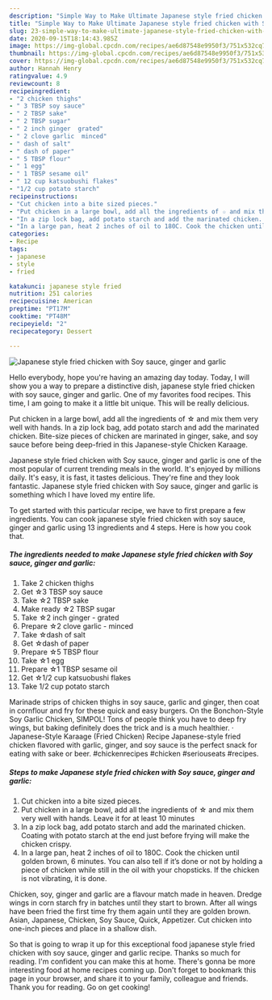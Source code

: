 ```yaml
---
description: "Simple Way to Make Ultimate Japanese style fried chicken with Soy sauce, ginger and garlic"
title: "Simple Way to Make Ultimate Japanese style fried chicken with Soy sauce, ginger and garlic"
slug: 23-simple-way-to-make-ultimate-japanese-style-fried-chicken-with-soy-sauce-ginger-and-garlic
date: 2020-09-15T18:14:43.985Z
image: https://img-global.cpcdn.com/recipes/ae6d87548e9950f3/751x532cq70/japanese-style-fried-chicken-with-soy-sauce-ginger-and-garlic-recipe-main-photo.jpg
thumbnail: https://img-global.cpcdn.com/recipes/ae6d87548e9950f3/751x532cq70/japanese-style-fried-chicken-with-soy-sauce-ginger-and-garlic-recipe-main-photo.jpg
cover: https://img-global.cpcdn.com/recipes/ae6d87548e9950f3/751x532cq70/japanese-style-fried-chicken-with-soy-sauce-ginger-and-garlic-recipe-main-photo.jpg
author: Hannah Henry
ratingvalue: 4.9
reviewcount: 8
recipeingredient:
- "2 chicken thighs"
- " 3 TBSP soy sauce"
- " 2 TBSP sake"
- " 2 TBSP sugar"
- " 2 inch ginger  grated"
- " 2 clove garlic  minced"
- " dash of salt"
- " dash of paper"
- " 5 TBSP flour"
- " 1 egg"
- " 1 TBSP sesame oil"
- " 12 cup katsuobushi flakes"
- "1/2 cup potato starch"
recipeinstructions:
- "Cut chicken into a bite sized pieces."
- "Put chicken in a large bowl, add all the ingredients of ☆ and mix them very well with hands. Leave it for at least 10 minutes"
- "In a zip lock bag, add potato starch and add the marinated chicken. Coating with potato starch at the end just before frying will make the chicken crispy."
- "In a large pan, heat 2 inches of oil to 180C. Cook the chicken until golden brown, 6 minutes. You can also tell if it’s done or not by holding a piece of chicken while still in the oil with your chopsticks. If the chicken is not vibrating, it is done."
categories:
- Recipe
tags:
- japanese
- style
- fried

katakunci: japanese style fried 
nutrition: 251 calories
recipecuisine: American
preptime: "PT17M"
cooktime: "PT48M"
recipeyield: "2"
recipecategory: Dessert

---
```



![Japanese style fried chicken with Soy sauce, ginger and garlic](https://img-global.cpcdn.com/recipes/ae6d87548e9950f3/751x532cq70/japanese-style-fried-chicken-with-soy-sauce-ginger-and-garlic-recipe-main-photo.jpg)

Hello everybody, hope you're having an amazing day today. Today, I will show you a way to prepare a distinctive dish, japanese style fried chicken with soy sauce, ginger and garlic. One of my favorites food recipes. This time, I am going to make it a little bit unique. This will be really delicious.

Put chicken in a large bowl, add all the ingredients of ☆ and mix them very well with hands. In a zip lock bag, add potato starch and add the marinated chicken. Bite-size pieces of chicken are marinated in ginger, sake, and soy sauce before being deep-fried in this Japanese-style Chicken Karaage.

Japanese style fried chicken with Soy sauce, ginger and garlic is one of the most popular of current trending meals in the world. It's enjoyed by millions daily. It's easy, it is fast, it tastes delicious. They're fine and they look fantastic. Japanese style fried chicken with Soy sauce, ginger and garlic is something which I have loved my entire life.


To get started with this particular recipe, we have to first prepare a few ingredients. You can cook japanese style fried chicken with soy sauce, ginger and garlic using 13 ingredients and 4 steps. Here is how you cook that.

<!--inarticleads1-->

##### The ingredients needed to make Japanese style fried chicken with Soy sauce, ginger and garlic:

1. Take 2 chicken thighs
1. Get  ☆3 TBSP soy sauce
1. Take  ☆2 TBSP sake
1. Make ready  ☆2 TBSP sugar
1. Take  ☆2 inch ginger - grated
1. Prepare  ☆2 clove garlic - minced
1. Take  ☆dash of salt
1. Get  ☆dash of paper
1. Prepare  ☆5 TBSP flour
1. Take  ☆1 egg
1. Prepare  ☆1 TBSP sesame oil
1. Get  ☆1/2 cup katsuobushi flakes
1. Take 1/2 cup potato starch


Marinade strips of chicken thighs in soy sauce, garlic and ginger, then coat in cornflour and fry for these quick and easy burgers. On the Bonchon-Style Soy Garlic Chicken, SIMPOL! Tons of people think you have to deep fry wings, but baking definitely does the trick and is a much healthier. · Japanese-Style Karaage (Fried Chicken) Recipe Japanese-style fried chicken flavored with garlic, ginger, and soy sauce is the perfect snack for eating with sake or beer. #chickenrecipes #chicken #seriouseats #recipes. 

<!--inarticleads2-->

##### Steps to make Japanese style fried chicken with Soy sauce, ginger and garlic:

1. Cut chicken into a bite sized pieces.
1. Put chicken in a large bowl, add all the ingredients of ☆ and mix them very well with hands. Leave it for at least 10 minutes
1. In a zip lock bag, add potato starch and add the marinated chicken. Coating with potato starch at the end just before frying will make the chicken crispy.
1. In a large pan, heat 2 inches of oil to 180C. Cook the chicken until golden brown, 6 minutes. You can also tell if it’s done or not by holding a piece of chicken while still in the oil with your chopsticks. If the chicken is not vibrating, it is done.


Chicken, soy, ginger and garlic are a flavour match made in heaven. Dredge wings in corn starch fry in batches until they start to brown. After all wings have been fried the first time fry them again until they are golden brown. Asian, Japanese, Chicken, Soy Sauce, Quick, Appetizer. Cut chicken into one-inch pieces and place in a shallow dish. 

So that is going to wrap it up for this exceptional food japanese style fried chicken with soy sauce, ginger and garlic recipe. Thanks so much for reading. I'm confident you can make this at home. There's gonna be more interesting food at home recipes coming up. Don't forget to bookmark this page in your browser, and share it to your family, colleague and friends. Thank you for reading. Go on get cooking!
